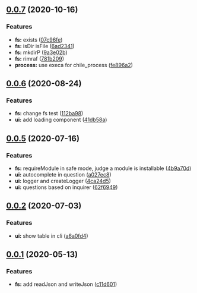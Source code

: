 <a name="0.0.7"></a>
## [0.0.7](https://github.com/tomato-js/tomato-node/compare/v0.0.6...v0.0.7) (2020-10-16)


### Features

* **fs:** exists ([07c96fe](https://github.com/tomato-js/tomato-node/commit/07c96fe))
* **fs:** isDir isFile ([6ad2341](https://github.com/tomato-js/tomato-node/commit/6ad2341))
* **fs:** mkdirP ([9a3e02b](https://github.com/tomato-js/tomato-node/commit/9a3e02b))
* **fs:** rimraf ([781b209](https://github.com/tomato-js/tomato-node/commit/781b209))
* **process:** use execa for chile_process ([fe896a2](https://github.com/tomato-js/tomato-node/commit/fe896a2))



<a name="0.0.6"></a>
## [0.0.6](https://github.com/tomato-js/tomato-node/compare/v0.0.5...v0.0.6) (2020-08-24)


### Features

* **fs:** change fs test ([112ba98](https://github.com/tomato-js/tomato-node/commit/112ba98))
* **ui:** add loading component ([41db58a](https://github.com/tomato-js/tomato-node/commit/41db58a))



<a name="0.0.5"></a>
## [0.0.5](https://github.com/tomato-js/tomato-node/compare/v0.0.4...v0.0.5) (2020-07-16)


### Features

* **fs:** requireModule in safe mode, judge a module is installable ([4b9a70d](https://github.com/tomato-js/tomato-node/commit/4b9a70d))
* **ui:** autocomplete in question ([a027ec8](https://github.com/tomato-js/tomato-node/commit/a027ec8))
* **ui:** logger and createLogger ([4ca24d5](https://github.com/tomato-js/tomato-node/commit/4ca24d5))
* **ui:** questions based on inquirer ([62f6949](https://github.com/tomato-js/tomato-node/commit/62f6949))



<a name="0.0.2"></a>
## [0.0.2](https://github.com/tomato-js/tomato-node/compare/v0.0.1...v0.0.2) (2020-07-03)


### Features

* **ui:** show table in cli ([a6a0fd4](https://github.com/tomato-js/tomato-node/commit/a6a0fd4))



<a name="0.0.1"></a>
## [0.0.1](https://github.com/tomato-js/tomato-node/compare/c11d601...v0.0.1) (2020-05-13)


### Features

* **fs:** add readJson and writeJson ([c11d601](https://github.com/tomato-js/tomato-node/commit/c11d601))



